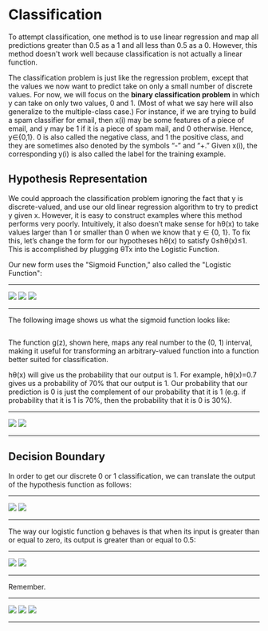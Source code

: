 # Classification

To attempt classification, one method is to use linear regression and map all predictions greater than 0.5 as a 1 and all less than 0.5 as a 0. However, this method doesn't work well because classification is not actually a linear function.

The classification problem is just like the regression problem, except that the values we now want to predict take on only a small number of discrete values. For now, we will focus on the **binary classification problem** in which y can take on only two values, 0 and 1. (Most of what we say here will also generalize to the multiple-class case.) For instance, if we are trying to build a spam classifier for email, then x(i) may be some features of a piece of email, and y may be 1 if it is a piece of spam mail, and 0 otherwise. Hence, y∈{0,1}. 0 is also called the negative class, and 1 the positive class, and they are sometimes also denoted by the symbols “-” and “+.” Given x(i), the corresponding y(i) is also called the label for the training example.

## Hypothesis Representation

We could approach the classification problem ignoring the fact that y is discrete-valued, and use our old linear regression algorithm to try to predict y given x. However, it is easy to construct examples where this method performs very poorly. Intuitively, it also doesn’t make sense for hθ(x) to take values larger than 1 or smaller than 0 when we know that y ∈ {0, 1}. To fix this, let’s change the form for our hypotheses hθ(x) to satisfy 0≤hθ(x)≤1. This is accomplished by plugging θTx into the Logistic Function.

Our new form uses the "Sigmoid Function," also called the "Logistic Function":
*****************************************************************************************

<img src="https://latex.codecogs.com/gif.latex?h_\theta(x)&space;=&space;g(\theta^Tx)" />  
<img src="https://latex.codecogs.com/gif.latex?z=\theta^Tx" />   
<img src="https://latex.codecogs.com/gif.latex?g(z)=\frac{1}{1+e{^-z}}" />

*****************************************************************************************
The following image shows us what the sigmoid function looks like:  

<img src="https://d3c33hcgiwev3.cloudfront.net/imageAssetProxy.v1/1WFqZHntEead-BJkoDOYOw_2413fbec8ff9fa1f19aaf78265b8a33b_Logistic_function.png?expiry=1503619200000&amp;hmac=zhts0YGvhNwdaGHuD-t1aUV8QWYRPIZFjBrxla83ikI" alt="" data-asset-id="1WFqZHntEead-BJkoDOYOw">

The function g(z), shown here, maps any real number to the (0, 1) interval, making it useful for transforming an arbitrary-valued function into a function better suited for classification.

hθ(x) will give us the probability that our output is 1. For example, hθ(x)=0.7 gives us a probability of 70% that our output is 1. Our probability that our prediction is 0 is just the complement of our probability that it is 1 (e.g. if probability that it is 1 is 70%, then the probability that it is 0 is 30%).
  
* * *

<img src="https://latex.codecogs.com/gif.latex?h_\theta(x)=P(y=1|x;\theta)=1-P(y=0|x;\theta)" />  
<img src="https://latex.codecogs.com/gif.latex?P(y=1|x;\theta)+P(y=0|x;\theta)=1" />   

* * *

## Decision Boundary
In order to get our discrete 0 or 1 classification, we can translate the output of the hypothesis function as follows:

* * *

<img src="https://latex.codecogs.com/gif.latex?h_\theta(x)\geq0.5{\rightarrow}y=1"/>  
<img src="https://latex.codecogs.com/gif.latex?h_\theta(x)<0.5{\rightarrow}y=1"/>  

* * *

The way our logistic function g behaves is that when its input is greater than or equal to zero, its output is greater than or equal to 0.5:  

* * *

<img src="https://latex.codecogs.com/gif.latex?g(z)\geq0.5" /> 
<img src="https://latex.codecogs.com/gif.latex?when\:z\geq0" />

* * *


Remember.

* * *

<img src="https://latex.codecogs.com/gif.latex?z=0,e^0=1{\Rightarrow}g(z)=1/2" /> 
<img src="https://latex.codecogs.com/gif.latex?z{\rightarrow}{\infty},e^{-\infty}{\rightarrow}0{\Rightarrow}g(z)=1" /> 
<img src="https://latex.codecogs.com/gif.latex?z{\rightarrow}{-\infty},e^{\infty}{\rightarrow}{\infty}{\Rightarrow}g(z)=0" /> 

* * *

